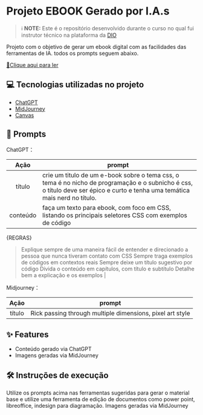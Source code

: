 # Projeto EBOOK Gerado por I.A.s


 > ℹ️ **NOTE:** Este é o repositório desenvolvido durante o curso no qual fui instrutor técnico na plataforma da [DIO](https://dio.me)

Projeto com o objetivo de gerar um ebook digital com as facilidades das ferramentas de IA. todos os prompts
seguem abaixo.

<a href="" title="View PDF now"> 📕Clique aqui para ler</a>

## 💻 Tecnologias utilizadas no projeto

- [ChatGPT](https://chat.openai.com/) 
- [MidJourney](https://www.midjourney.com/app/)
- [Canvas](https://www.canva.com/)

## 🧠 Prompts


ChatGPT：

|   Ação   | prompt                                                                                                                                                                                                                                                                         |
| :------: | ------------------------------------------------------------------------------------------------------------------------------------------------------------------------------------------------------------------------------------------------------------------------------ |
|  título  | crie um titulo de um e-book sobre o tema css, o tema é no nicho de programação e o subnicho é css, o título deve ser épico e curto e tenha uma temática mais nerd no título.                                                        |
| conteúdo | faça um texto para ebook, com foco em CSS, listando os principais seletores CSS com exemplos de código

{REGRAS}
> Explique sempre de uma maneira fácil de entender e direcionado a pessoa que nunca tiveram contato com CSS
> Sempre traga exemplos de códigos em contextos reais
> Sempre deixe um título sugestivo por código
> Divida o conteúdo em capítulos, com título e subtítulo
> Detalhe bem a explicação e os exemplos |


Midjourney：

|  Ação  | prompt                                                                                 |
| :----: | -------------------------------------------------------------------------------------- |
| título | Rick passing through multiple dimensions, pixel art style |

## ✨ Features

- Conteúdo gerado via ChatGPT
- Imagens geradas via MidJourney

## 🛠️ Instruções de execução

Utilize os prompts acima nas ferramentas sugeridas para gerar o material base e utilize uma ferramenta de edição de documentos como power point, libreoffice, indesign para diagramação.
Imagens geradas via MidJourney
